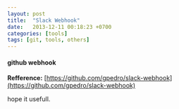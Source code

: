 ```yaml
---
layout: post
title:  "Slack Webhook"
date:   2013-12-11 00:18:23 +0700
categories: [tools]
tags: [git, tools, others]
---
```


#### github webhook



**Refference:** [https://github.com/gpedro/slack-webhook](https://github.com/gpedro/slack-webhook)

hope it usefull.